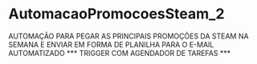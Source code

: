 # AutomacaoPromocoesSteam_2
AUTOMAÇÃO PARA PEGAR AS PRINCIPAIS PROMOÇÕES DA STEAM NA SEMANA E ENVIAR EM FORMA DE PLANILHA PARA O E-MAIL AUTOMATIZADO *** TRIGGER COM AGENDADOR DE TAREFAS ***
